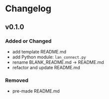 # Changelog

## v0.1.0

### Added or Changed

- add template README.md
- add Python module: `lan_connect.py`
- rename BLANK_README.md -> README.md
- refactor and update README.md

### Removed

- pre-made README.md
